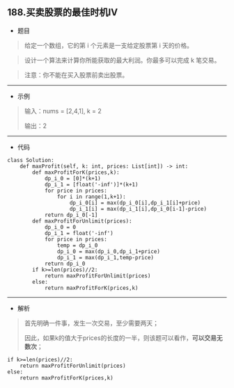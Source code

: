 188.买卖股票的最佳时机Ⅳ
----------

 - 题目
>给定一个数组，它的第 i 个元素是一支给定股票第 i 天的价格。

> 设计一个算法来计算你所能获取的最大利润。你最多可以完成 k 笔交易。

> 注意：你不能在买入股票前卖出股票。
----------
 - 示例
> 输入：nums = [2,4,1], k = 2
>
> 输出：2
> 
----------
 - 代码
>
    class Solution:
        def maxProfit(self, k: int, prices: List[int]) -> int:
            def maxProfitForK(prices,k):
                dp_i_0 = [0]*(k+1)
                dp_i_1 = [float('-inf')]*(k+1)
                for price in prices:
                    for i in range(1,k+1):
                        dp_i_0[i] = max(dp_i_0[i],dp_i_1[i]+price)
                        dp_i_1[i] = max(dp_i_1[i],dp_i_0[i-1]-price)
                return dp_i_0[-1]
            def maxProfitForUnlimit(prices):
                dp_i_0 = 0
                dp_i_1 = float('-inf')
                for price in prices:
                    temp = dp_i_0
                    dp_i_0 = max(dp_i_0,dp_i_1+price)
                    dp_i_1 = max(dp_i_1,temp-price)
                return dp_i_0
            if k>=len(prices)//2:
                return maxProfitForUnlimit(prices)
            else:
                return maxProfitForK(prices,k)
----------
 - 解析
> 首先明确一件事，发生一次交易，至少需要两天；
>
> 因此，如果k的值大于prices的长度的一半，则该题可以看作，**可以交易无数次**；
>
    if k>=len(prices)//2:
        return maxProfitForUnlimit(prices)
    else:
        return maxProfitForK(prices,k)